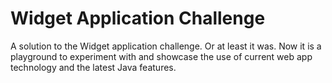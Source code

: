 # Widget Application Challenge

A solution to the Widget application challenge.
Or at least it was. Now it is a playground to experiment with and showcase the use of current web app technology and the
latest Java features.